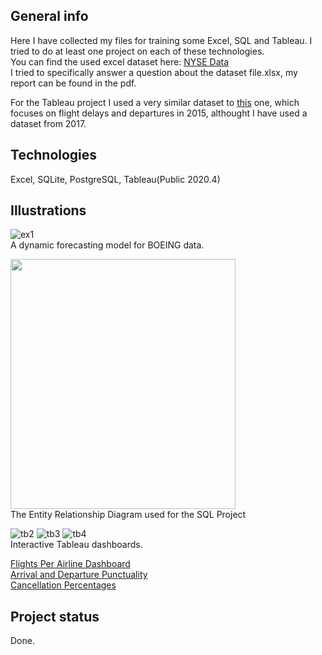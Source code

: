 ## General info
Here I have collected my files for training some Excel, SQL and Tableau. I tried to do at least one project on each of these technologies. <br>
You can find the used excel dataset here: [NYSE Data](https://www.kaggle.com/dgawlik/nyse) <br>
I tried to specifically answer a question about the dataset file.xlsx, my report can be found in the pdf. <p>
For the Tableau project I used a very similar dataset to [this](https://www.kaggle.com/usdot/flight-delays?select=flights.csv) one, which focuses on flight delays and departures in 2015, althought I have used a dataset from 2017.

## Technologies
Excel, SQLite, PostgreSQL, Tableau(Public 2020.4)

## Illustrations
![ex1](https://user-images.githubusercontent.com/78420756/109423871-8cb1d800-79e1-11eb-8433-5501271b039e.PNG) <br>
A dynamic forecasting model for BOEING data. <p>
<img src="https://user-images.githubusercontent.com/78420756/109421097-355a3a80-79d6-11eb-87b0-589c1c4c82eb.png" width="360" height="400"> <br>
The Entity Relationship Diagram used for the SQL Project <p>

![tb2](https://user-images.githubusercontent.com/78420756/109423813-2fb62200-79e1-11eb-847a-6f9eee6583a0.PNG)
![tb3](https://user-images.githubusercontent.com/78420756/109423814-304eb880-79e1-11eb-8848-daa1f482abde.PNG)
![tb4](https://user-images.githubusercontent.com/78420756/109423815-304eb880-79e1-11eb-92aa-f8ec124af070.PNG) <br>
Interactive Tableau dashboards. <br>

[Flights Per Airline Dashboard](https://public.tableau.com/profile/raphael.von.lottner#!/vizhome/FlightsPerAirlineDashboard/Dashboard1?publish=yes) <br>
[Arrival and Departure Punctuality](https://public.tableau.com/profile/raphael.von.lottner#!/vizhome/ArrivalandDeparturePunctuality/Dashboard1) <br>
[Cancellation Percentages](https://public.tableau.com/profile/raphael.von.lottner#!/vizhome/CancellationPercentages_16133947762710/Dashboard1?publish=yes) 



## Project status
Done.


